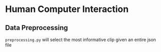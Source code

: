 # Human Computer Interaction
## Data Preprocessing

`preprocessing.py` will select the most informative clip given an entire json file
